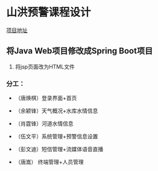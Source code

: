 # 山洪预警课程设计  
[项目地址](https://github.com/Steventxy/riverVis.git)  
## 将Java Web项目修改成Spring Boot项目  
1. 将jsp页面改为HTML文件  

### 分工：  
* （唐焕棋）登录界面+首页  

* （余颖锋）天气概况+水库水情信息  

* （肖霆锋）河道水情信息  

* （伍文平）系统管理+预警信息设置  

* （彭文迪）短信管理+流媒体语音直播  

* （唐嵩） 终端管理+人员管理  

